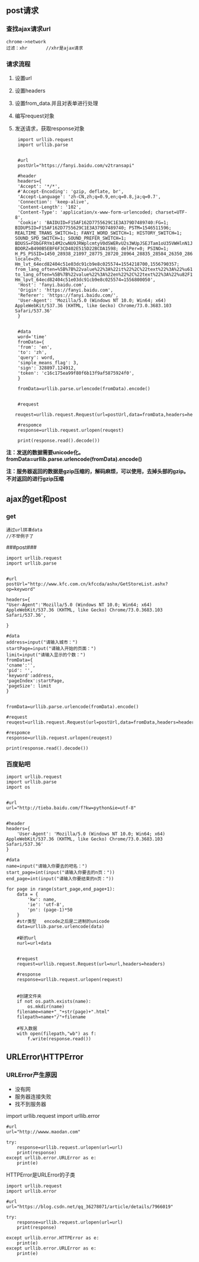 
## post请求 ##


### 查找ajax请求url ###
    chrome->network
    过滤：xhr       //xhr是ajax请求



### 请求流程 ###

1. 设置url
2. 设置headers
3. 设置from_data.并且对表单进行处理
4. 编写request对象
5. 发送请求，获取response对象


        import urllib.request
        import urllib.parse
        
        
        #url
        postUrl="https://fanyi.baidu.com/v2transapi"
        
        #header
        headers={
        'Accept': '*/*',
        #'Accept-Encoding': 'gzip, deflate, br',
        'Accept-Language': 'zh-CN,zh;q=0.9,en;q=0.8,ja;q=0.7',
        'Connection': 'keep-alive',
        'Content-Length': '102',
        'Content-Type': 'application/x-www-form-urlencoded; charset=UTF-8',
        'Cookie': 'BAIDUID=F15AF162D7755629C1E3A379D7489740:FG=1; BIDUPSID=F15AF162D7755629C1E3A379D7489740; PSTM=1546511596; REALTIME_TRANS_SWITCH=1; FANYI_WORD_SWITCH=1; HISTORY_SWITCH=1; SOUND_SPD_SWITCH=1; SOUND_PREFER_SWITCH=1; BDUSS=FDbGFRYm14M2cwNU9JRWplcmtyV0dSWERvU2s3WUpJSEJTam1oU35VWHlnN1JjQVFBQUFBJCQAAAAAAAAAAAEAAABaW5OEsNfEq2lpaQAAAAAAAAAAAAAAAAAAAAAAAAAAAAAAAAAAAAAAAAAAAAAAAAAAAAAAAAAAAAAAAAAAAAAAAAAAAPL2jFzy9oxcM1; BDORZ=B490B5EBF6F3CD402E515D22BCDA1598; delPer=0; PSINO=1; H_PS_PSSID=1450_28938_21097_28775_28720_28964_28835_28584_26350_28604_20718; locale=zh; Hm_lvt_64ecd82404c51e03dc91cb9e8c025574=1554218700,1556790357; from_lang_often=%5B%7B%22value%22%3A%22it%22%2C%22text%22%3A%22%u610F%u5927%u5229%u8BED%22%7D%2C%7B%22value%22%3A%22zh%22%2C%22text%22%3A%22%u4E2D%u6587%22%7D%2C%7B%22value%22%3A%22en%22%2C%22text%22%3A%22%u82F1%u8BED%22%7D%5D; to_lang_often=%5B%7B%22value%22%3A%22en%22%2C%22text%22%3A%22%u82F1%u8BED%22%7D%2C%7B%22value%22%3A%22zh%22%2C%22text%22%3A%22%u4E2D%u6587%22%7D%5D; Hm_lpvt_64ecd82404c51e03dc91cb9e8c025574=1556800050',
        'Host': 'fanyi.baidu.com',
        'Origin': 'https://fanyi.baidu.com',
        'Referer': 'https://fanyi.baidu.com/',
        'User-Agent': 'Mozilla/5.0 (Windows NT 10.0; Win64; x64) AppleWebKit/537.36 (KHTML, like Gecko) Chrome/73.0.3683.103 Safari/537.36'
        }

        
        #data
        word='time'
        fromData={
        'from': 'en',
        'to': 'zh',
        'query': word,
        'simple_means_flag': 3,
        'sign': 328897.124912,
        'token': 'c16c175ea99f80f6b13f9af5875924f0',
        }
        
        fromData=urllib.parse.urlencode(fromData).encode()
        
        
        #request
        reuqest=urllib.request.Request(url=postUrl,data=fromData,headers=headers)
        
        #respomce
        response=urllib.request.urlopen(reuqest)
        
        print(response.read().decode())
        
   

**注：发送的数据需要unicode化。fromData=urllib.parse.urlencode(fromData).encode()**     
      
**注：服务器返回的数据是gzip压缩的，解码麻烦，可以使用，去掉头部的gzip。不对返回的进行gzip压缩**  



## ajax的get和post ##

### get ###
    通过url拼凑data
    //不举例子了
###post###
   
    import urllib.request
    import urllib.parse
    
    
    #url
    postUrl="http://www.kfc.com.cn/kfccda/ashx/GetStoreList.ashx?op=keyword"
    
    headers={
    "User-Agent":'Mozilla/5.0 (Windows NT 10.0; Win64; x64) AppleWebKit/537.36 (KHTML, like Gecko) Chrome/73.0.3683.103 Safari/537.36',
    
    }
    
    #data
    address=input("请输入城市：")
    startPage=input("请输入开始的页面：")
    limit=input("请输入显示的个数：")
    fromData={
    'cname':'',
    'pid': '',
    'keyword':address,
    'pageIndex':startPage,
    'pageSize': limit
    }
    
    
    fromData=urllib.parse.urlencode(fromData).encode()    
    
    #request
    reuqest=urllib.request.Request(url=postUrl,data=fromData,headers=headers)
    
    #respomce
    response=urllib.request.urlopen(reuqest)
    
    print(response.read().decode())


### 百度贴吧 ###

    
    import urllib.request
    import urllib.parse
    import os
    
    
    #url
    url="http://tieba.baidu.com/f?kw=python&ie=utf-8"
    
    
    #header
    headers={
        'User-Agent': 'Mozilla/5.0 (Windows NT 10.0; Win64; x64) AppleWebKit/537.36 (KHTML, like Gecko) Chrome/73.0.3683.103 Safari/537.36'
    }
    
    #data
    name=input("请输入你要去的吧名：")
    start_page=int(input("请输入你要去的n页："))
    end_page=int(input("请输入你要结束的n页："))
    
    for page in range(start_page,end_page+1):
        data = {
            'kw': name,
            'ie': 'utf-8',
            'pn': (page-1)*50
        }
        #str类型   encode之后是二进制的unicode
        data=urllib.parse.urlencode(data)
    
        #新的url
        nurl=url+data
    
    
        #request
        request=urllib.request.Request(url=nurl,headers=headers)
    
        #response
        response=urllib.request.urlopen(request)
    
    
        #创建文件夹
        if not os.path.exists(name):
            os.mkdir(name)
        filename=name+"_"+str(page)+".html"
        filepath=name+"/"+filename
    
        #写入数据
        with open(filepath,"wb") as f:
            f.write(response.read())





## URLError\HTTPError ##

### URLError产生原因 ###

- 没有网
- 服务器连接失败
- 找不到服务器



import urllib.request
import urllib.error

    #url
    url="http://wwww.maodan.com"
    
    try:
        response=urllib.request.urlopen(url=url)
        print(response)
    except urllib.error.URLError as e:
        print(e)


HTTPError是URLError的子类
    
    import urllib.request
    import urllib.error
    
    #url
    url="https://blog.csdn.net/qq_36278071/article/details/7966019"
    
    try:
        response=urllib.request.urlopen(url=url)
        print(response)
    
    except urllib.error.HTTPError as e:
        print(e)
    except urllib.error.URLError as e:
        print(e)

